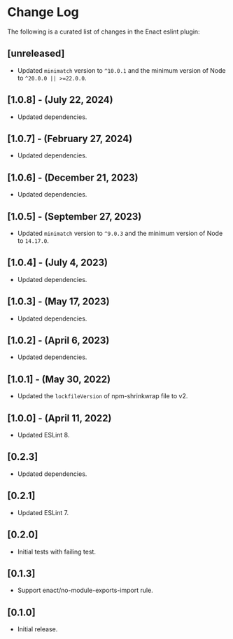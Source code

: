 # Change Log

The following is a curated list of changes in the Enact eslint plugin:

## [unreleased]

* Updated `minimatch` version to `^10.0.1` and the minimum version of Node to `^20.0.0 || >=22.0.0`.

## [1.0.8] - (July 22, 2024)

* Updated dependencies.

## [1.0.7] - (February 27, 2024)

* Updated dependencies.

## [1.0.6] - (December 21, 2023)

* Updated dependencies.

## [1.0.5] - (September 27, 2023)

* Updated `minimatch` version to `^9.0.3` and the minimum version of Node to `14.17.0`.

## [1.0.4] - (July 4, 2023)

* Updated dependencies.

## [1.0.3] - (May 17, 2023)

* Updated dependencies.

## [1.0.2] - (April 6, 2023)

* Updated dependencies.

## [1.0.1] - (May 30, 2022)

* Updated the `lockfileVersion` of npm-shrinkwrap file to v2.

## [1.0.0] - (April 11, 2022)

* Updated ESLint 8.

## [0.2.3]

* Updated dependencies.

## [0.2.1]

* Updated ESLint 7.

## [0.2.0]

* Initial tests with failing test.

## [0.1.3]

* Support enact/no-module-exports-import rule.

## [0.1.0]

* Initial release.
